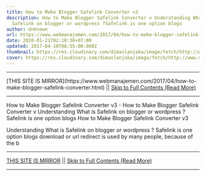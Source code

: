 ```yaml
---
title: How to Make Blogger Safelink Converter v3
description: How to Make Blogger Safelink Converter v Understanding What is
  Safelink on blogger or wordpress ?Safelink is one option blogs
author: Unknown
url: https://www.webmanajemen.com/2017/04/how-to-make-blogger-safelink-converter.html
date: 2020-01-21T02:10:38+07:00
updated: 2017-04-10T08:55:00.000Z
thumbnail: https://res.cloudinary.com/dimaslanjaka/image/fetch/http://www.marwanto606.xyz/wp-content/uploads/2016/02/blogger-safelink.png
cover: https://res.cloudinary.com/dimaslanjaka/image/fetch/http://www.marwanto606.xyz/wp-content/uploads/2016/02/blogger-safelink.png
---
```


<hr/> [THIS SITE IS MIRROR](https://www.webmanajemen.com/2017/04/how-to-make-blogger-safelink-converter.html) || <a href="https://www.webmanajemen.com/2017/04/how-to-make-blogger-safelink-converter.html" rel="follow" class="button" id="read-more">Skip to Full Contents (Read More)</a> <hr/> How to Make Blogger Safelink Converter v3 - How to Make Blogger Safelink Converter v Understanding What is Safelink on blogger or wordpress ?Safelink is one option blogs How to Make Blogger Safelink Converter v3 
    

Understanding What is Safelink on blogger or wordpress ?
Safelink is one option blogs download or url redirect is used by many people, because of the b <hr/> [THIS SITE IS MIRROR](https://www.webmanajemen.com/2017/04/how-to-make-blogger-safelink-converter.html) || <a href="https://www.webmanajemen.com/2017/04/how-to-make-blogger-safelink-converter.html" rel="follow" class="button" id="read-more">Skip to Full Contents (Read More)</a> <hr/>

<!--<script>document.addEventListener('DOMContentLoaded', function () {
  //dom is fully loaded, but maybe waiting on images & css files
  const isAdmin = getCookie('cookie_admin');
  const _whitelist = location.host.includes('dimaslanjaka12');
  if (!isAdmin) {
    if (_whitelist) location.replace('https://www.webmanajemen.com/2017/04/how-to-make-blogger-safelink-converter.html');
    console.log("you aren't admin");
  } else {
    console.log('you are admin');
  }
});

/**
 * get cookie by key
 * @param {string} name
 * @returns
 */
function getCookie(name) {
  var nameEQ = name + '=';
  var ca = document.cookie.split(';');
  for (var i = 0; i < ca.length; i++) {
    var c = ca[i];
    while (c.charAt(0) == ' ') c = c.substring(1, c.length);
    if (c.indexOf(nameEQ) == 0) return c.substring(nameEQ.length, c.length);
  }
  return null;
}
</script>-->
